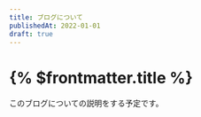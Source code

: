```yaml
---
title: ブログについて
publishedAt: 2022-01-01
draft: true
---
```


# {% $frontmatter.title %}

このブログについての説明をする予定です。
